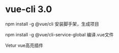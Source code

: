 # vue-cli 3.0

npm install -g @vue/cli     安装脚手架，生成项目

npm install -g @vue/cli-service-global 编译.vue文件

Vetur   vue高亮插件